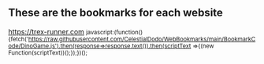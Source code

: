 ## These are the bookmarks for each website ##

https://trex-runner.com
<small>javascript:(function(){fetch('https://raw.githubusercontent.com/CelestialDodo/WebBookmarks/main/BookmarkCode/DinoGame.js').then(response=>response.text()).then(scriptText =>{(new Function(scriptText))();});})();</small>
